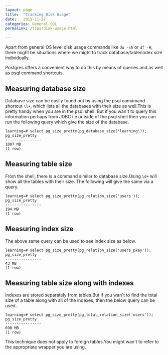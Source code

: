 ```yaml
---
layout: page
title:  "Tracking Disk Usage"
date:   2015-11-27
categories: General-SQL
permalink: /tips/disk-usage.html

---
```


Apart from general OS level disk usage commands like `du -sh` or `df -H`, there might be situations where we might to track database/table/index size individually.

Postgres offers a convenient way to do this by means of queries and as well as psql command shortcuts.


Measuring database size
-----------------------
	
Database size can be easily found out by using the psql comamand shortcut `\l+`, which lists all the databases with their size as well.This is pretty handy when you are in the psql shell.
But if you wan't to query this information perhaps from JDBC i.e outside of the psql shell then you can run the following query which give the size of the database.
	
	learning=# select pg_size_pretty(pg_database_size('learning'));
 	pg_size_pretty
	----------------
 	1007 MB
	(1 row)



Measuring table size
-----------------------

From the shell, there is a command similar to database size.Using `\d+` will show all the tables with their size.
The following will give the same via a query.

	learning=# select pg_size_pretty(pg_relation_size('users'));
 	pg_size_pretty
	----------------
	194 MB
	(1 row)	


Measuring index size
---------------------
The above same query can be used to see index size as below.

	learning=# select pg_size_pretty(pg_relation_size('users_pkey'));
 	pg_size_pretty
	----------------
 	43 MB
	(1 row)

Measuring table size along with indexes
----------------------------------------

Indexes are stored separately from tables.But if you wan't to find the total size of a table along with all of the indexes, then the below query can be used.

	learning=# select pg_size_pretty(pg_total_relation_size('users'));
 	pg_size_pretty
	----------------
 	698 MB
	(1 row)

This technique does not apply to foreign tables.You might wan't to refer to the appropriate wrapper you are using.





